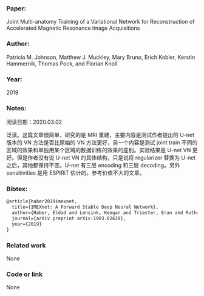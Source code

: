 ### Paper:

Joint Multi-anatomy Training of a Variational Network for Reconstruction of Accelerated Magnetic Resonance Image Acquisitions

### Author:

Patricia M. Johnson, Matthew J. Muckley, Mary Bruno, Erich Kobler, Kerstin Hammernik, Thomas Pock, and Florian Knoll

### Year:

2019

### Notes:

阅读日期：2020.03.02

泛读。这篇文章很简单，研究的是 MRI 重建，主要内容是测试作者提出的 U-net 版本的 VN 方法是否比原始的 VN 方法更好，另一个内容是测试 joint train 不同的区域的效果和单独用某个区域的数据训练的效果的差别。实验结果是 U-net VN 更好。但是作者没有说 U-net VN 的具体结构，只是说将 regularizer 替换为 U-net 之后，其他都保持不变。U-net 有三层 encoding 和三层 decoding。另外 sensitivities 是用 ESPIRiT 估计的。参考价值不大的文章。

### Bibtex:

```latex
@article{haber2019imexnet,
  title={IMEXnet: A Forward Stable Deep Neural Network},
  author={Haber, Eldad and Lensink, Keegan and Triester, Eran and Ruthotto, Lars},
  journal={arXiv preprint arXiv:1903.02639},
  year={2019}
}
```

### Related work

None

### Code or link

None 